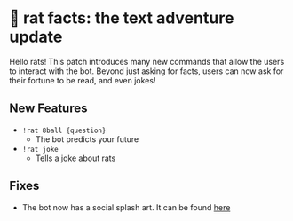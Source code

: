 # 🐀 rat facts: the text adventure update

Hello rats! This patch introduces many new commands that allow the users to interact with the bot. Beyond just asking for facts, users can now ask for their fortune to be read, and even jokes!

## New Features

-   `!rat 8ball {question}`
    -   The bot predicts your future
-   `!rat joke`
    -   Tells a joke about rats

## Fixes

-   The bot now has a social splash art. It can be found [here](https://github.com/RileyAbr/rat-facts-Discord-Bot/blob/master/assets/rat%20facts%20social%20splash.jpg)
